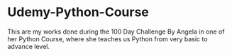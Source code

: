 # Udemy-Python-Course
This are my works done during the 100 Day Challenge By Angela in one of her Python Course, where she teaches us Python from very basic to advance level. 

